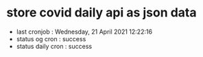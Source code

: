 # store covid daily api as json data

- last cronjob : Wednesday, 21 April 2021 12:22:16
- status og cron : success
- status daily cron : success
      
      
